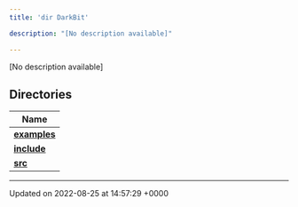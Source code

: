 ```yaml
---
title: 'dir DarkBit'

description: "[No description available]"

---
```







[No description available]

## Directories

| Name           |
| -------------- |
| **[examples](/documentation/code/files/dir_c22fe66a09acdd480a35644f72364dc9/#dir-examples)**  |
| **[include](/documentation/code/files/dir_05e71b19da8c05feb31a01063316c124/#dir-include)**  |
| **[src](/documentation/code/files/dir_334951ee08a3caf9cfbab2a24a3edd4b/#dir-src)**  |






-------------------------------

Updated on 2022-08-25 at 14:57:29 +0000
